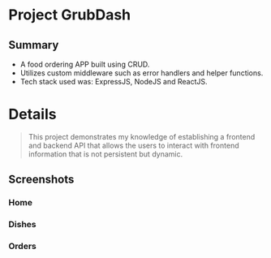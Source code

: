 # Project GrubDash

## Summary

- A food ordering APP built using CRUD.
- Utilizes custom middleware such as error handlers and helper functions.
- Tech stack used was: ExpressJS, NodeJS and ReactJS.

# Details

> This project demonstrates my knowledge of establishing a frontend and backend API that allows the users to interact
> with frontend information that is not persistent but dynamic.

## Screenshots

### Home

### Dishes

### Orders
